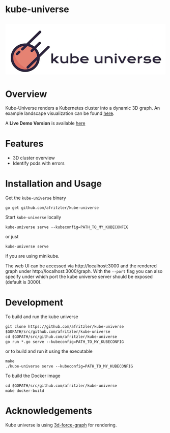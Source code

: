 # kube-universe
![kube universe logo](images/logo.png)
---

# Overview
Kube-Universe renders a Kubernetes cluster into a dynamic 3D graph. An example landscape visualization can be found [here](images/universe.png).

A __Live Demo Version__ is available [here](https://afritzler.github.io/kube-universe/web/demo/)

# Features
* 3D cluster overview
* Identify pods with errors

# Installation and Usage

Get the `kube-universe` binary
```
go get github.com/afritzler/kube-universe
```
Start `kube-universe` locally
```
kube-universe serve --kubeconfig=PATH_TO_MY_KUBECONFIG
```
or just
```
kube-universe serve
```
if you are using minikube.

The web UI can be accessed via http://localhost:3000 and the rendered graph under http://localhost:3000/graph.
With the `--port` flag you can also specify under which port the kube universe server should be exposed (default is 3000).

# Development

To build and run the kube universe
```
git clone https://github.com/afritzler/kube-universe $GOPATH/src/github.com/afritzler/kube-universe
cd $GOPATH/src/github.com/afritzler/kube-universe
go run *.go serve --kubeconfig=PATH_TO_MY_KUBECONFIG
```
or to build and run it using the executable
```
make
./kube-universe serve --kubeconfig=PATH_TO_MY_KUBECONFIG
```
To build the Docker image
```
cd $GOPATH/src/github.com/afritzler/kube-universe
make docker-build
```
# Acknowledgements
Kube universe is using [3d-force-graph](https://github.com/vasturiano/3d-force-graph) for rendering. 
